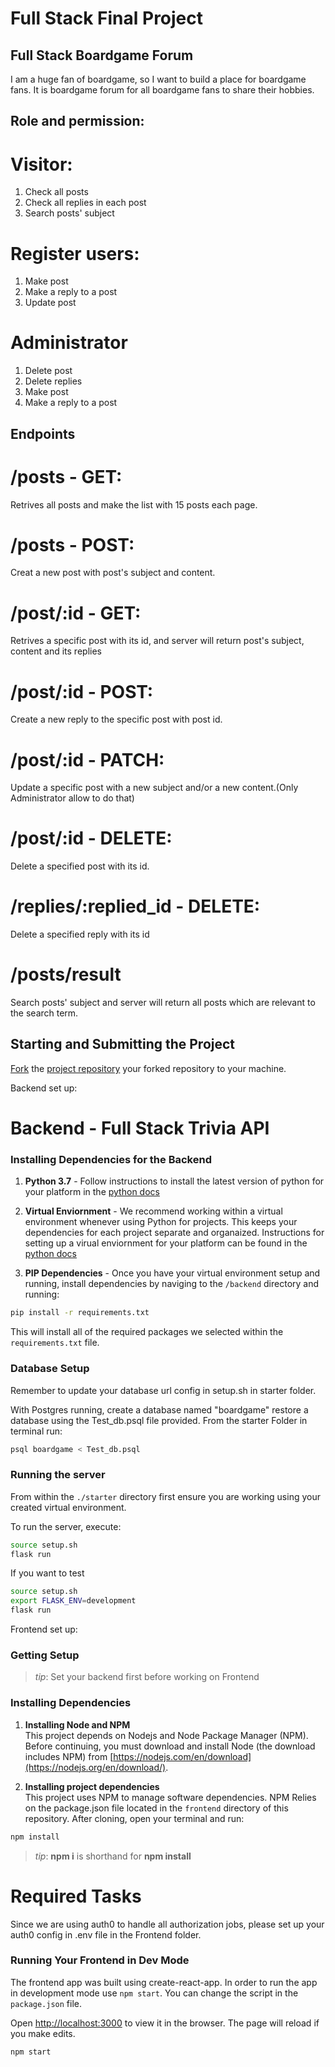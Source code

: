 # Full Stack Final Project


## Full Stack Boardgame Forum
I am a huge fan of boardgame, so I want to build a place for boardgame fans.
It is boardgame forum for all boardgame fans to share their hobbies.

## Role and permission:
# Visitor:
1. Check all posts 
2. Check all replies in each post
3. Search posts' subject

# Register users:
1. Make post
2. Make a reply to a post
3. Update post

# Administrator
1. Delete post
2. Delete replies
3. Make post
4. Make a reply to a post

## Endpoints

# /posts - GET:
Retrives all posts and make the list with 15 posts each page.

# /posts - POST:
Creat a new post with post's subject and content.

# /post/:id - GET:
Retrives a specific post with its id, and server will return post's subject, content and its replies

# /post/:id - POST:
Create a new reply to the specific post with post id.

# /post/:id - PATCH:
Update a specific post with a new subject and/or a new content.(Only Administrator allow to do that)

# /post/:id - DELETE:
Delete a specified post with its id.

# /replies/:replied_id - DELETE:
Delete a specified reply with its id

# /posts/result
Search posts' subject and server will return all posts which are relevant to the search term.


## Starting and Submitting the Project

[Fork](https://help.github.com/en/articles/fork-a-repo) the [project repository](https://github.com/youzai62/boardgame_forum_sample) your forked repository to your machine.

Backend set up:
# Backend - Full Stack Trivia API 

### Installing Dependencies for the Backend

1. **Python 3.7** - Follow instructions to install the latest version of python for your platform in the [python docs](https://docs.python.org/3/using/unix.html#getting-and-installing-the-latest-version-of-python)


2. **Virtual Enviornment** - We recommend working within a virtual environment whenever using Python for projects. This keeps your dependencies for each project separate and organaized. Instructions for setting up a virual enviornment for your platform can be found in the [python docs](https://packaging.python.org/guides/installing-using-pip-and-virtual-environments/)


3. **PIP Dependencies** - Once you have your virtual environment setup and running, install dependencies by naviging to the `/backend` directory and running:
```bash
pip install -r requirements.txt
```
This will install all of the required packages we selected within the `requirements.txt` file.

### Database Setup
Remember to update your database url config in setup.sh in starter folder.

With Postgres running, create a database named "boardgame" restore a database using the Test_db.psql file provided. From the starter Folder in terminal run:
```bash
psql boardgame < Test_db.psql
```

### Running the server

From within the `./starter` directory first ensure you are working using your created virtual environment.

To run the server, execute:

```bash
source setup.sh
flask run
```
If you want to test
```bash
source setup.sh
export FLASK_ENV=development
flask run
```

Frontend set up:
### Getting Setup

> _tip_: Set your backend first before working on Frontend

### Installing Dependencies

1. **Installing Node and NPM**<br>
This project depends on Nodejs and Node Package Manager (NPM). Before continuing, you must download and install Node (the download includes NPM) from [https://nodejs.com/en/download](https://nodejs.org/en/download/).

2. **Installing project dependencies**<br>
This project uses NPM to manage software dependencies. NPM Relies on the package.json file located in the `frontend` directory of this repository. After cloning, open your terminal and run:
```bash
npm install
```
>_tip_: **npm i** is shorthand for **npm install**

# Required Tasks
Since we are using auth0 to handle all authorization jobs, please set up your auth0 config in .env file in the Frontend folder.


### Running Your Frontend in Dev Mode

The frontend app was built using create-react-app. In order to run the app in development mode use ```npm start```. You can change the script in the ```package.json``` file. 

Open [http://localhost:3000](http://localhost:3000) to view it in the browser. The page will reload if you make edits.<br>

```bash
npm start
```